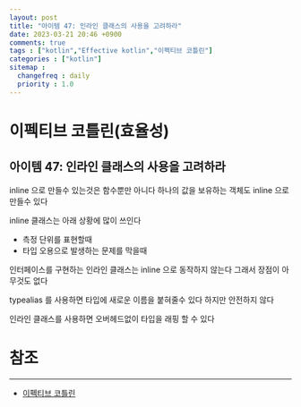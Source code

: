 ```yaml
---
layout: post
title: "아이템 47: 인라인 클래스의 사용을 고려하라"
date: 2023-03-21 20:46 +0900
comments: true
tags : ["kotlin","Effective kotlin","이펙티브 코틀린"]
categories : ["kotlin"]
sitemap :
  changefreq : daily
  priority : 1.0
---
```


# 이펙티브 코틀린(효율성)
## 아이템 47: 인라인 클래스의 사용을 고려하라

inline 으로 만들수 있는것은 함수뿐만 아니다 하나의 값을 보유하는 객체도 inline 으로 만들수 있다

inline 클래스는 아래 상황에 많이 쓰인다

* 측정 단위를 표현할때
* 타입 오용으로 발생하는 문제를 막을때

인터페이스를 구현하는 인라인 클래스는 inline 으로 동작하지 않는다
그래서 장점이 아무것도 없다

typealias 를 사용하면 타입에 새로운 이름을 붙혀줄수 있다
하지만 안전하지 않다 

인라인 클래스를 사용하면 오버헤드없이 타입을 래핑 할 수 있다

# 참조

-----
* [이펙티브 코틀린](http://www.yes24.com/Product/Goods/106225986)

